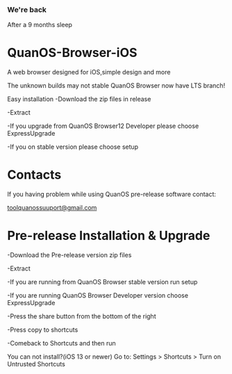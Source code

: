 ### We're back ###
After a 9 months sleep


# QuanOS-Browser-iOS
A web browser designed for iOS,simple design and more

The unknown builds may not stable
QuanOS Browser now have LTS branch!


Easy installation
-Download the zip files in release

-Extract

-If you upgrade from QuanOS Browser12 Developer please choose ExpressUpgrade

-If you on stable version please choose setup

# Contacts

If you having problem while using QuanOS pre-release software contact:

toolquanossuuport@gmail.com

# Pre-release Installation & Upgrade
-Download the Pre-release version zip files

-Extract

-If you are running from QuanOS Browser stable version run setup

-If you are running QuanOS Browser Developer version choose ExpressUpgrade

-Press the share button from the bottom of the right

-Press copy to shortcuts

-Comeback to Shortcuts and then run


You can not install?(iOS 13 or newer)
Go to: Settings > Shortcuts > Turn on Untrusted Shortcuts
